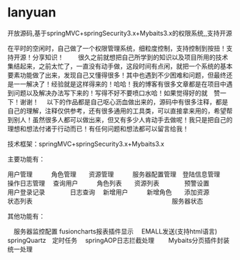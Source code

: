 lanyuan
=======

开放源码,基于springMVC+springSecurity3.x+Mybaits3.x的权限系统,,支持开源


在平时的空闲时，自己做了一个权限管理系统，细粒度控制，支持控制到按扭！支持开源！分享知识！
　　很久之前就想把自己所学到的知识以及项目所用的技术集结起来，之前太忙了，一直没有动手做，这段时间有点闲，就把一个系统的基本要素功能做了出来，发现自己又懂得很多！其中也遇到不少困难和问题，但最终还是一一解决了！经验就是这样得来的！哈哈！我的博客有很多文章都是在项目中遇到问题以及解决办法写下来的！写得不好不要喷口水哈！如果觉得好的就　赞一下！谢谢！
　以下的作品都是自己呕心沥血做出来的，源码中有很多注释，都是自己的理解，注释仅供参考，还有很多通用的工具类，可以直接拿来用的，希望帮到别人！虽然很多人都可以做出来，但又有多少人肯动手去做呢！我只是把自己的理想和想法付诸于行动而已！有任何问题和想法都可以留言给我！

技术框架：springMVC+springSecurity3.x+Mybaits3.x

主要功能有：

用户管理　　　角色管理　　资源管理　　　服务器配置管理　登陆信息管理　　　操作日志管理
　查询用户　　　角色列表　　资源列表　　　　预警设置　　　用户登录记录　　　　日志查询
　新增用户　　　新增角色　　添加资源　　　　状态列表
　　　　　　　　　　　　　　　　　　　　　　服务器状态

其他功能有：

　服务器监控配置
   fusioncharts报表插件显示
　EMALL发送(支持html语言)　
　springQuartz　定时任务
　springAOP日志拦截处理　
　Mybaits分页插件封装统一处理
